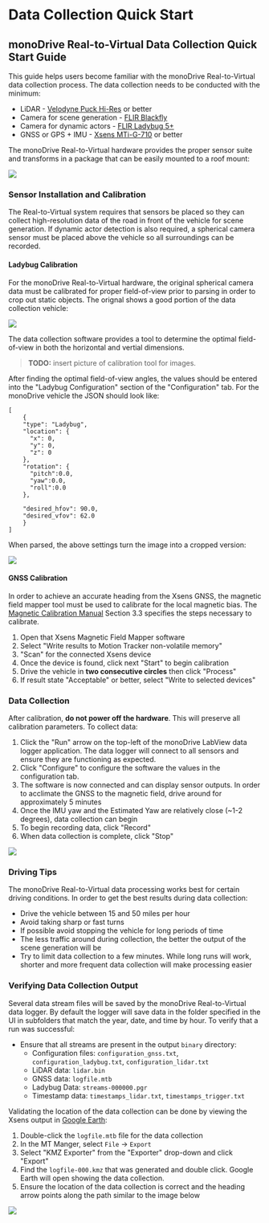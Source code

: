 # Data Collection Quick Start

## monoDrive Real-to-Virtual Data Collection Quick Start Guide

This guide helps users become familiar with the monoDrive Real-to-Virtual data
collection process. The data collection needs to be conducted with the minimum:

* LiDAR - [Velodyne Puck Hi-Res](https://velodynelidar.com/products/puck-hi-res/) or better
* Camera for scene generation - [FLIR Blackfly](https://www.flir.com/products/blackfly-s-usb3/?model=BFS-U3-63S4C-C)
* Camera for dynamic actors - [FLIR Ladybug 5+](https://www.flir.com/products/ladybug5plus/)
* GNSS or GPS + IMU - [Xsens MTi-G-710](https://shop-us.xsens.com/shop/mti-g-710/mti-g-710-gnssins-2a8g4) or better

The monoDrive Real-to-Virtual hardware provides the proper sensor suite and 
transforms in a package that can be easily mounted to a roof mount:

<div class="img_container">
    <img class='lg_img' src="../imgs/real_to_virtual_hardware_side_view.png"/>
</div>

### Sensor Installation and Calibration

The Real-to-Virtual system requires that sensors be placed so they can collect
high-resolution data of the road in front of the vehicle for scene generation. 
If dynamic actor detection is also required, a spherical camera sensor must be 
placed above the vehicle so all surroundings can be recorded. 

#### Ladybug Calibration 

For the monoDrive Real-to-Virtual hardware, the original spherical camera data
must be calibrated for proper field-of-view prior to parsing in order to crop
out static objects. The orignal shows a good portion of the data collection 
vehicle:

<div class="img_container">
    <img class='lg_img' src="../imgs/kitti_data_full_size_image.png"/>
</div>

The data collection software provides a tool to determine the optimal 
field-of-view in both the horizontal and vertial dimensions. 

> **TODO:** insert picture of calibration tool for images.

After finding the optimal field-of-view angles, the values should be entered 
into the "Ladybug Configuration" section of the "Configuration" tab. For the
monoDrive vehicle the JSON should look like:

```
[
    {
    "type": "Ladybug",
    "location": {
      "x": 0,
      "y": 0,
      "z": 0
    },
    "rotation": {
      "pitch":0.0,
      "yaw":0.0,
      "roll":0.0
    },
    
    "desired_hfov": 90.0,
    "desired_vfov": 62.0
    }
]
```

When parsed, the above settings turn the image into a cropped version:

<div class="img_container">
    <img class='wide_img' src="../imgs/kitti_data_cropped_image.png"/>
</div>

#### GNSS Calibration

In order to achieve an accurate heading from the Xsens GNSS, the magnetic field
mapper tool must be  used to calibrate for the local magnetic bias. The 
[Magnetic Calibration Manual](https://www.xsens.com/hubfs/Downloads/Manuals/MT_Magnetic_Calibration_Manual.pdf) Section 3.3 specifies the steps necessary
to calibrate. 

1. Open that Xsens Magnetic Field Mapper software
1. Select "Write results to Motion Tracker non-volatile memory"
1. "Scan" for the connected Xsens device
1. Once the device is found, click next "Start" to begin calibration
1. Drive the vehicle in **two consecutive circles** then click "Process"
1. If result state "Acceptable" or better, select "Write to selected devices"

### Data Collection

After calibration, **do not power off the hardware**. This will preserve all
calibration parameters. To collect data:

1. Click the "Run" arrow on the top-left of the monoDrive LabView data logger application. The data logger will connect to all sensors and ensure they are functioning as expected.
1. Click "Configure" to configure the software the values in the configuration tab.
1. The software is now connected and can display sensor outputs. In order to acclimate the GNSS to the magnetic field, drive around for approximately 5 minutes
1. Once the IMU yaw and the Estimated Yaw are relatively close (~1-2 degrees), data collection can begin
1. To begin recording data, click "Record"
1. When data collection is complete, click "Stop"

<div class="img_container">
    <img class='wide_img' src="../imgs/data_logger_main_tab.png"/>
</div>

### Driving Tips

The monoDrive Real-to-Virtual data processing works best for certain driving
conditions. In order to get the best results during data collection:

* Drive the vehicle between 15 and 50 miles per hour
* Avoid taking sharp or fast turns
* If possible avoid stopping the vehicle for long periods of time
* The less traffic around during collection, the better the output of the scene generation will be
* Try to limit data collection to a few minutes. While long runs will work, shorter and more frequent data collection will make processing easier

### Verifying Data Collection Output

Several data stream files will be saved by the monoDrive Real-to-Virtual data
logger. By default the logger will save data in the folder specified in the UI 
in subfolders that match the year, date, and time by hour. To verify that a run 
was successful:

* Ensure that all streams are present in the output `binary` directory:
    * Configuration files: `configuration_gnss.txt`, `configuration_ladybug.txt`, `configuration_lidar.txt`
    * LiDAR data: `lidar.bin`
    * GNSS data: `logfile.mtb`
    * Ladybug Data: `streams-000000.pgr`
    * Timestamp data: `timestamps_lidar.txt`, `timestamps_trigger.txt`

Validating the location of the data collection can be done by viewing the Xsens
output in [Google Earth](https://www.google.com/earth/versions/#download-pro):

1. Double-click the `logfile.mtb` file for the data collection
1. In the MT Manger, select `File` -> `Export`
1. Select "KMZ Exporter" from the "Exporter" drop-down and click "Export"
1. Find the `logfile-000.kmz` that was generated and double click. Google Earth will open showing the data collection.
1. Ensure the location of the data collection is correct and the heading arrow points along the path similar to the image below

<div class="img_container">
    <img class='lg_img' src="../imgs/google_earth_gnss_output.png"/>
</div>
